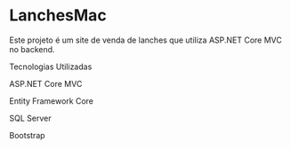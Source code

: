 # LanchesMac

Este projeto é um site de venda de lanches que utiliza ASP.NET Core MVC no backend.

Tecnologias Utilizadas

ASP.NET Core MVC

Entity Framework Core

SQL Server

Bootstrap
